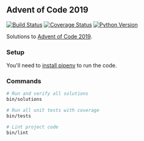 Advent of Code 2019
---
[![Build Status](https://github.com/gumballhead/aoc2019/workflows/build/badge.svg)](https://github.com/gumballhead/aoc2019/actions)
[![Coverage Status](https://coveralls.io/repos/github/gumballhead/aoc2019/badge.svg?branch=HEAD)](https://coveralls.io/github/gumballhead/aoc2019?branch=HEAD)
[![Python Version](https://img.shields.io/github/pipenv/locked/python-version/gumballhead/aoc2019)](https://img.shields.io/github/pipenv/locked/python-version/gumballhead/aoc2019)

Solutions to [Advent of Code 2019](https://adventofcode.com/2019).

### Setup
You'll need to [install pipenv](https://github.com/pypa/pipenv#installation) to run the code. 

### Commands
```bash
# Run and verify all solutions
bin/solutions

# Run all unit tests with coverage
bin/tests

# Lint project code
bin/lint
```
